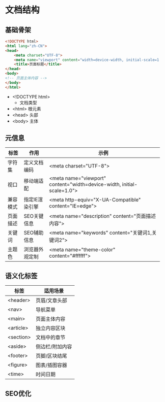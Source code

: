 # 文档结构

## 基础骨架

```html
<!DOCTYPE html>
<html lang="zh-CN">
<head>
    <meta charset="UTF-8">
    <meta name="viewport" content="width=device-width, initial-scale=1.0">
    <title>页面标题</title>
</head>
<body>
<!-- 页面主体内容 -->
</body>
</html>
```

- \<!DOCTYPE html>
  - 文档类型
- \<html> 根元素
- \<head> 头部
- \<body> 主体


## 元信息

| 标签   | 作用       | 示例                                                                      |
|------|----------|-------------------------------------------------------------------------|
| 字符集  | 定义文档编码   | \<meta charset="UTF-8">                                                 |
| 视口   | 移动端适配    | \<meta name="viewport" content="width=device-width, initial-scale=1.0"> |
| 兼容模式 | 指定IE渲染引擎 | \<meta http-equiv="X-UA-Compatible" content="IE=edge">                  |
| 页面描述 | SEO关键信息  | \<meta name="description" content="页面描述内容">                             |
| 关键词  | SEO辅助信息  | \<meta name="keywords" content="关键词1,关键词2">                             |
| 主题色  | 浏览器外观定制  | \<meta name="theme-color" content="#ffffff">                            |

## 语义化标签

| 标签         | 适用场景     |
|------------|----------|
| \<header>  | 页眉/文章头部  |
| \<nav>     | 导航菜单     |
| \<main>	   | 页面主体内容   |
| \<article> | 独立内容区块   |
| \<section> | 文档中的章节   |
| \<aside>   | 侧边栏/附加内容 |
| \<footer>  | 页脚/区块结尾  |
| \<figure>  | 图表/插图容器  |
| \<time>    | 时间日期     |

## SEO优化
